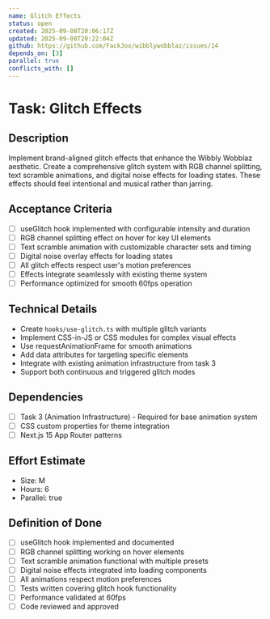 ```yaml
---
name: Glitch Effects
status: open
created: 2025-09-08T20:06:17Z
updated: 2025-09-08T20:22:04Z
github: https://github.com/FackJox/wibblywobblaz/issues/14
depends_on: [3]
parallel: true
conflicts_with: []
---
```


# Task: Glitch Effects

## Description
Implement brand-aligned glitch effects that enhance the Wibbly Wobblaz aesthetic. Create a comprehensive glitch system with RGB channel splitting, text scramble animations, and digital noise effects for loading states. These effects should feel intentional and musical rather than jarring.

## Acceptance Criteria
- [ ] useGlitch hook implemented with configurable intensity and duration
- [ ] RGB channel splitting effect on hover for key UI elements
- [ ] Text scramble animation with customizable character sets and timing
- [ ] Digital noise overlay effects for loading states
- [ ] All glitch effects respect user's motion preferences
- [ ] Effects integrate seamlessly with existing theme system
- [ ] Performance optimized for smooth 60fps operation

## Technical Details
- Create `hooks/use-glitch.ts` with multiple glitch variants
- Implement CSS-in-JS or CSS modules for complex visual effects
- Use requestAnimationFrame for smooth animations
- Add data attributes for targeting specific elements
- Integrate with existing animation infrastructure from task 3
- Support both continuous and triggered glitch modes

## Dependencies
- [ ] Task 3 (Animation Infrastructure) - Required for base animation system
- [ ] CSS custom properties for theme integration
- [ ] Next.js 15 App Router patterns

## Effort Estimate
- Size: M
- Hours: 6
- Parallel: true

## Definition of Done
- [ ] useGlitch hook implemented and documented
- [ ] RGB channel splitting working on hover elements
- [ ] Text scramble animation functional with multiple presets
- [ ] Digital noise effects integrated into loading components
- [ ] All animations respect motion preferences
- [ ] Tests written covering glitch hook functionality
- [ ] Performance validated at 60fps
- [ ] Code reviewed and approved
